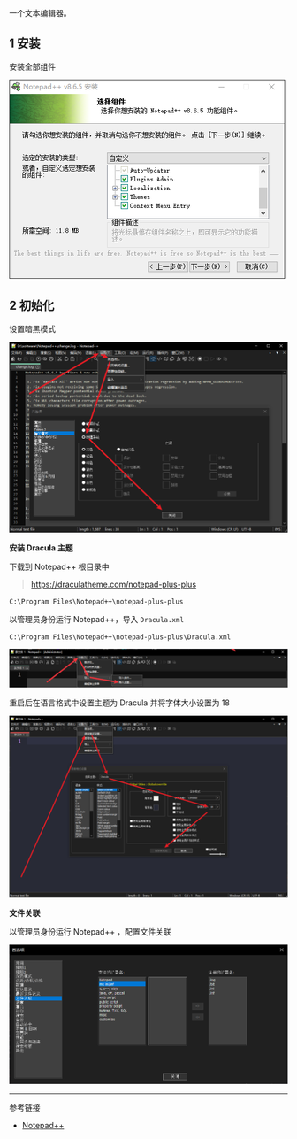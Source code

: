 一个文本编辑器。

## 1 安装

安装全部组件

![安装全部组件](./../../../../../../images/Notepad++/%E5%AE%89%E8%A3%85%E5%85%A8%E9%83%A8%E7%BB%84%E4%BB%B6.png)

## 2 初始化

设置暗黑模式

![设置暗黑模式](./../../../../../../images/Notepad++/%E8%AE%BE%E7%BD%AE%E6%9A%97%E9%BB%91%E6%A8%A1%E5%BC%8F.png)

**安装 Dracula 主题**

下载到 Notepad++ 根目录中

> https://draculatheme.com/notepad-plus-plus

```
C:\Program Files\Notepad++\notepad-plus-plus
```

以管理员身份运行 Notepad++，导入 `Dracula.xml`

```
C:\Program Files\Notepad++\notepad-plus-plus\Dracula.xml
```

![以管理员身份运行 Notepad++，导入 `Dracula.xml`](./../../../../../../images/Notepad++/%E4%BB%A5%E7%AE%A1%E7%90%86%E5%91%98%E8%BA%AB%E4%BB%BD%E8%BF%90%E8%A1%8C%20Notepad++%EF%BC%8C%E5%AF%BC%E5%85%A5%20%60Dracula.xml%60.png)

重启后在语言格式中设置主题为 Dracula 并将字体大小设置为 18

![重启后在语言格式中设置主题为 Dracula 并将字体大小设置为 18](./../../../../../../images/Notepad++/%E9%87%8D%E5%90%AF%E5%90%8E%E5%9C%A8%E8%AF%AD%E8%A8%80%E6%A0%BC%E5%BC%8F%E4%B8%AD%E8%AE%BE%E7%BD%AE%E4%B8%BB%E9%A2%98%E4%B8%BA%20Dracula%20%E5%B9%B6%E5%B0%86%E5%AD%97%E4%BD%93%E5%A4%A7%E5%B0%8F%E8%AE%BE%E7%BD%AE%E4%B8%BA%2018.png)

**文件关联**

以管理员身份运行 Notepad++ ，配置文件关联

![以管理员身份运行 Notepad++ ，配置文件关联](./../../../../../../images/Notepad++/%E4%BB%A5%E7%AE%A1%E7%90%86%E5%91%98%E8%BA%AB%E4%BB%BD%E8%BF%90%E8%A1%8C%20Notepad++%20%EF%BC%8C%E9%85%8D%E7%BD%AE%E6%96%87%E4%BB%B6%E5%85%B3%E8%81%94.png)

---

参考链接

- [Notepad++](https://notepad-plus-plus.org/)